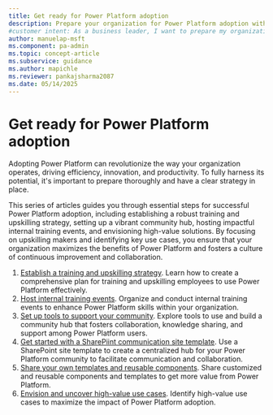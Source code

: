 ```yaml
---
title: Get ready for Power Platform adoption
description: Prepare your organization for Power Platform adoption with strategies to boost efficiency, innovation, and productivity.
#customer intent: As a business leader, I want to prepare my organization for Power Platform adoption so that we can drive efficiency, innovation, and productivity.
author: manuelap-msft
ms.component: pa-admin
ms.topic: concept-article
ms.subservice: guidance
ms.author: mapichle
ms.reviewer: pankajsharma2087
ms.date: 05/14/2025
---
```


# Get ready for Power Platform adoption

Adopting Power Platform can revolutionize the way your organization operates, driving efficiency, innovation, and productivity. To fully harness its potential, it's important to prepare thoroughly and have a clear strategy in place. 

This series of articles guides you through essential steps for successful Power Platform adoption, including establishing a robust training and upskilling strategy, setting up a vibrant community hub, hosting impactful internal training events, and envisioning high-value solutions. By focusing on upskilling makers and identifying key use cases, you ensure that your organization maximizes the benefits of Power Platform and fosters a culture of continuous improvement and collaboration.

1. [Establish a training and upskilling strategy](training-strategy.md). Learn how to create a comprehensive plan for training and upskilling employees to use Power Platform effectively.
1. [Host internal training events](in-a-day.md). Organize and conduct internal training events to enhance Power Platform skills within your organization.
1. [Set up tools to support your community](wiki-community.md). Explore tools to use and build a community hub that fosters collaboration, knowledge sharing, and support among Power Platform users.
1. [Get started with a SharePiint communication site template](sharepoint-site-template.md). Use a SharePoint site template to create a centralized hub for your Power Platform community to facilitate communication and collaboration.
1. [Share your own templates and reusable components](reusable.md). Share customized and reusable components and templates to get more value from Power Platform.
1. [Envision and uncover high-value use cases](solution-envisioning.md). Identify high-value use cases to maximize the impact of Power Platform adoption.
